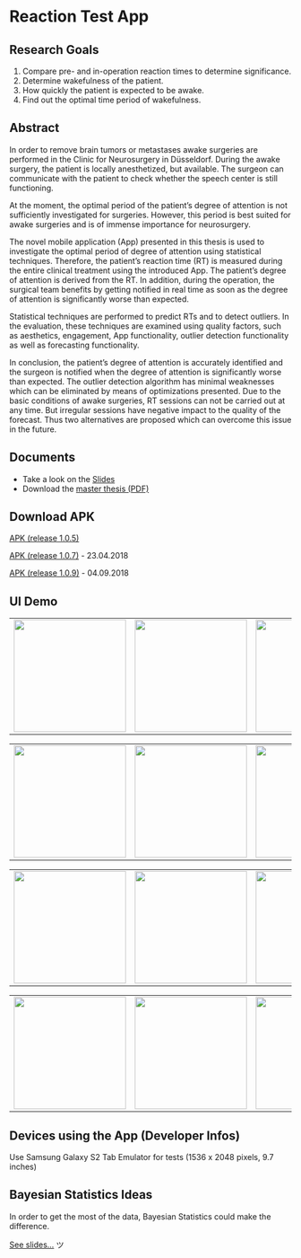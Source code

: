 # Reaction Test App

## Research Goals
1. Compare pre- and in-operation reaction times to determine significance.
2. Determine wakefulness of the patient.
3. How quickly the patient is expected to be awake.
4. Find out the optimal time period of wakefulness.

## Abstract
In order to remove brain tumors or metastases awake surgeries are performed in the Clinic for
Neurosurgery in Düsseldorf. During the awake surgery, the patient is locally anesthetized,
but available. The surgeon can communicate with the patient to check whether the speech
center is still functioning.

At the moment, the optimal period of the patient’s degree of attention is not sufficiently
investigated for surgeries. However, this period is best suited for awake surgeries and is of
immense importance for neurosurgery.

The novel mobile application (App) presented in this thesis is used to investigate the optimal
period of degree of attention using statistical techniques. Therefore, the patient’s reaction
time (RT) is measured during the entire clinical treatment using the introduced App. The
patient’s degree of attention is derived from the RT. In addition, during the operation, the
surgical team benefits by getting notified in real time as soon as the degree of attention is
significantly worse than expected.

Statistical techniques are performed to predict RTs and to detect outliers. In the evaluation,
these techniques are examined using quality factors, such as aesthetics, engagement, App
functionality, outlier detection functionality as well as forecasting functionality.

In conclusion, the patient’s degree of attention is accurately identified and the surgeon is notified
when the degree of attention is significantly worse than expected. The outlier detection
algorithm has minimal weaknesses which can be eliminated by means of optimizations presented.
Due to the basic conditions of awake surgeries, RT sessions can not be carried out at
any time. But irregular sessions have negative impact to the quality of the forecast. Thus two
alternatives are proposed which can overcome this issue in the future.

## Documents
* Take a look on the [Slides](https://docs.google.com/presentation/d/1j-WWPEJoS2XAGXu7pDNfqmuJlSc0gUZMXScSQgE4h-g/edit?usp=sharing)
* Download the [master thesis (PDF)](https://github.com/lidox/reaction-test/files/1490679/master-thesis-artur-schaefer.pdf)

## Download APK
[APK (release 1.0.5)](https://github.com/lidox/reaction-test/files/1490733/app-release-1-0-5.zip)

[APK (release 1.0.7)](https://github.com/lidox/reaction-test/files/1938724/app-release-1-0-7.zip) - 23.04.2018

[APK (release 1.0.9)](https://github.com/lidox/reaction-test/files/2348038/app-release-1-0-9.zip) - 04.09.2018


## UI Demo


<table sytle="border: 0px;">
<tr>
<td><img width="200px" src="https://user-images.githubusercontent.com/7879175/33061014-b445d326-ce9a-11e7-831b-5ea03db52644.png" /></td>
<td><img width="200px" src="https://user-images.githubusercontent.com/7879175/33061015-b45ce6ce-ce9a-11e7-9c06-52937bb5af71.png" /></td>
<td><img width="200px" src="https://user-images.githubusercontent.com/7879175/33061007-b34a6ec8-ce9a-11e7-9b8a-4caa975f6466.png" /></td>
<td><img width="200px" src="https://user-images.githubusercontent.com/7879175/33061002-b2cc4f34-ce9a-11e7-9ed6-a8cd0b2cf4bc.png" /></td>
</tr>
</table>

<table sytle="border: 0px;">
<tr>
<td><img width="200px" src="https://user-images.githubusercontent.com/7879175/33061006-b334bccc-ce9a-11e7-8e87-dd0bce7bc85c.png" /></td>
<td><img width="200px" src="https://user-images.githubusercontent.com/7879175/33061010-b39e3f9e-ce9a-11e7-8bc8-f559cb7a1bc0.png" /></td>
<td><img width="200px" src="https://user-images.githubusercontent.com/7879175/33061013-b4153a22-ce9a-11e7-8196-b0bbdbb5409b.png" /></td>
<td><img width="200px" src="https://user-images.githubusercontent.com/7879175/33061016-b479032c-ce9a-11e7-8afe-32ba689b43bf.png" /></td>
</tr>
</table>

<table sytle="border: 0px;">
<tr>
<td><img width="200px" src="https://user-images.githubusercontent.com/7879175/33061011-b3b3b914-ce9a-11e7-806e-363afb489d1a.png" /></td>
<td><img width="200px" src="https://user-images.githubusercontent.com/7879175/33060997-b1be7644-ce9a-11e7-84fb-0aceb3243edb.png" /></td>
<td><img width="200px" src="https://user-images.githubusercontent.com/7879175/33060998-b1f16ae0-ce9a-11e7-8729-36bac2d64dc5.png" /></td>
<td><img width="200px" src="https://user-images.githubusercontent.com/7879175/33060999-b2229688-ce9a-11e7-9d76-1c258283b641.png" /></td>
</tr>
</table>

<table sytle="border: 0px;">
<tr>
<td><img width="200px" src="https://user-images.githubusercontent.com/7879175/33061000-b2738e1c-ce9a-11e7-87a5-880975886e06.png" /></td>
<td><img width="200px" src="https://user-images.githubusercontent.com/7879175/33061001-b28d528e-ce9a-11e7-9712-5a8eaee72097.png" /></td>
<td><img width="200px" src="https://user-images.githubusercontent.com/7879175/33061005-b3219a52-ce9a-11e7-82f7-750dbeba2688.png" /></td>
<td><img width="200px" src="https://user-images.githubusercontent.com/7879175/33061002-b2cc4f34-ce9a-11e7-9ed6-a8cd0b2cf4bc.png" /></td>
</tr>
</table>


## Devices using the App (Developer Infos)
Use Samsung Galaxy S2 Tab Emulator for tests (1536 x 2048 pixels, 9.7 inches)

## Bayesian Statistics Ideas
In order to get the most of the data, Bayesian Statistics could make the difference.

[See slides...](https://docs.google.com/presentation/d/1tsnQKsVxss43J_OfOW4NiWoZHTViUGNHIo439mVVi5M/edit?usp=sharing) ツ
